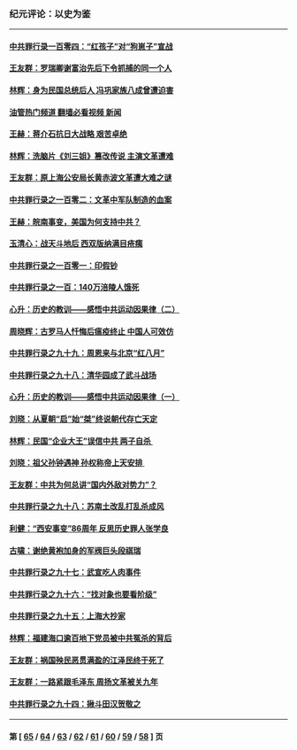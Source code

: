 ### 纪元评论：以史为鉴
---
#### [中共罪行录一百零四：“红孩子”对“狗崽子”宣战](../../pages/nsc1028/n13908811.md?01210330) 
#### [王友群：罗瑞卿谢富治先后下令抓捕的同一个人](../../pages/nsc1028/n13907857.md?01210330) 
#### [林辉：身为民国总统后人 冯巩家族八成曾遭迫害](../../pages/nsc1028/n13907756.md?01210330) 
#### [油管热门频道 翻墙必看视频 新闻](ok?01210330)
#### [王赫：蒋介石抗日大战略 艰苦卓绝](../../pages/nsc1028/n13904249.md?01210330) 
#### [林辉：洗脑片《刘三姐》篡改传说 主演文革遭难](../../pages/nsc1028/n13899238.md?01210330) 
#### [王友群：原上海公安局长黄赤波文革遭大难之谜](../../pages/nsc1028/n13898139.md?01210330) 
#### [中共罪行录之一百零二：文革中军队制造的血案](../../pages/nsc1028/n13897782.md?01210330) 
#### [王赫：皖南事变，美国为何支持中共？](../../pages/nsc1028/n13897035.md?01210330) 
#### [玉清心：战天斗地后 西双版纳满目疮痍](../../pages/nsc1028/n13895566.md?01210330) 
#### [中共罪行录之一百零一：印假钞](../../pages/nsc1028/n13896066.md?01210330) 
#### [中共罪行录之一百：140万涪陵人饿死](../../pages/nsc1028/n13892716.md?01210330) 
#### [心升：历史的教训——感悟中共运动因果律（二）](../../pages/nsc1028/n13892402.md?01210330) 
#### [周晓辉：古罗马人忏悔后瘟疫终止 中国人可效仿](../../pages/nsc1028/n13891767.md?01210330) 
#### [中共罪行录之九十九：周恩来与北京“红八月”](../../pages/nsc1028/n13892095.md?01210330) 
#### [中共罪行录之九十八：清华园成了武斗战场](../../pages/nsc1028/n13891003.md?01210330) 
#### [心升：历史的教训——感悟中共运动因果律（一）](../../pages/nsc1028/n13890731.md?01210330) 
#### [刘晓：从夏朝“启”始“桀”终说朝代存亡天定](../../pages/nsc1028/n13874028.md?01210330) 
#### [林辉：民国“企业大王”误信中共  两子自杀 ](../../pages/nsc1028/n13886313.md?01210330) 
#### [刘晓：祖父孙钟遇神 孙权称帝上天安排 ](../../pages/nsc1028/n13882761.md?01210330) 
#### [王友群：中共为何总讲“国内外敌对势力”？](../../pages/nsc1028/n13881858.md?01210330) 
#### [中共罪行录之九十八：苏南土改乱打乱杀成风](../../pages/nsc1028/n13881845.md?01210330) 
#### [利健：“西安事变”86周年 反思历史罪人张学良](../../pages/nsc1028/n13882019.md?01210330) 
#### [古啸：谢绝黄袍加身的军阀巨头段祺瑞](../../pages/nsc1028/n13881966.md?01210330) 
#### [中共罪行录之九十七：武宣吃人肉事件](../../pages/nsc1028/n13881566.md?01210330) 
#### [中共罪行录之九十六：“找对象也要看阶级”](../../pages/nsc1028/n13880181.md?01210330) 
#### [中共罪行录之九十五：上海大抄家](../../pages/nsc1028/n13879492.md?01210330) 
#### [林辉：福建海口逾百地下党员被中共冤杀的背后](../../pages/nsc1028/n13878946.md?01210330) 
#### [王友群：祸国殃民恶贯满盈的江泽民终于死了](../../pages/nsc1028/n13876096.md?01210330) 
#### [王友群：一路紧跟毛泽东 周扬文革被关九年](../../pages/nsc1028/n13873383.md?01210330) 
#### [中共罪行录之九十四：揪斗田汉贺敬之](../../pages/nsc1028/n13872944.md?01210330) 

---
#### 第 [ [65](./65.md?01210330) / [64](./64.md?01210330) / [63](./63.md?01210330) / [62](./62.md?01210330) / [61](./61.md?01210330) / [60](./60.md?01210330) / [59](./59.md?01210330) / [58](./58.md?01210330) ] 页
